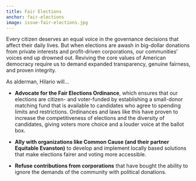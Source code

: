 ```yaml
---
title: Fair Elections
anchor: fair-elections
image: issue-fair-elections.jpg
---
```

Every citizen deserves an equal voice in the governance decisions that affect their daily lives. But when elections are awash in big-dollar donations from private interests and profit-driven corporations, our communities’ voices end up drowned out. Reviving the core values of American democracy require us to demand expanded transparency, genuine fairness, and proven integrity.

As alderman, Hilario will...

* **Advocate for the Fair Elections Ordinance**, which ensures that our elections are citizen- and voter-funded by establishing a small-donor matching fund that is available to candidates who agree to spending limits and restrictions. Ordinances and laws like this have proven to increase the competitiveness of elections and the diversity of candidates, giving voters more choice and a louder voice at the ballot box.

* **Ally with organizations like Common Cause (and their partner Equitable Evanston)** to develop and implement locally based solutions that make elections fairer and voting more accessible.

* **Refuse contributions from corporations** that have bought the ability to ignore the demands of the community with political donations.

